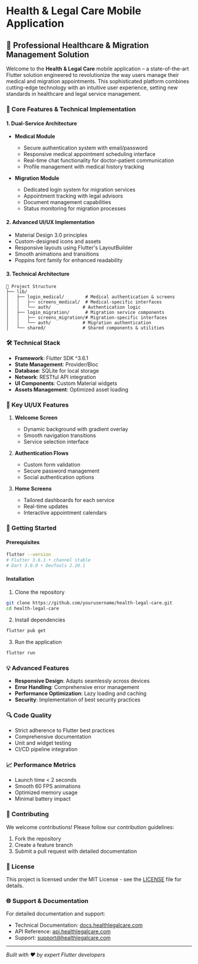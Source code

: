 # Health & Legal Care Mobile Application

## 🌟 Professional Healthcare & Migration Management Solution

Welcome to the **Health & Legal Care** mobile application – a state-of-the-art Flutter solution engineered to revolutionize the way users manage their medical and migration appointments. This sophisticated platform combines cutting-edge technology with an intuitive user experience, setting new standards in healthcare and legal service management.

### 🎯 Core Features & Technical Implementation

#### 1. Dual-Service Architecture
- **Medical Module**
  - Secure authentication system with email/password
  - Responsive medical appointment scheduling interface
  - Real-time chat functionality for doctor-patient communication
  - Profile management with medical history tracking

- **Migration Module**
  - Dedicated login system for migration services
  - Appointment tracking with legal advisors
  - Document management capabilities
  - Status monitoring for migration processes

#### 2. Advanced UI/UX Implementation
- Material Design 3.0 principles
- Custom-designed icons and assets
- Responsive layouts using Flutter's LayoutBuilder
- Smooth animations and transitions
- Poppins font family for enhanced readability

#### 3. Technical Architecture
```
📁 Project Structure
├── lib/
│   ├── login_medical/        # Medical authentication & screens
│   │   ├── screens_medical/  # Medical-specific interfaces
│   │   └── auth/            # Authentication logic
│   ├── login_migration/      # Migration service components
│   │   ├── screens_migration/# Migration-specific interfaces
│   │   └── auth/            # Migration authentication
│   └── shared/              # Shared components & utilities
```

### 🛠️ Technical Stack
- **Framework**: Flutter SDK ^3.6.1
- **State Management**: Provider/Bloc
- **Database**: SQLite for local storage
- **Network**: RESTful API integration
- **UI Components**: Custom Material widgets
- **Assets Management**: Optimized asset loading

### 📱 Key UI/UX Features
1. **Welcome Screen**
   - Dynamic background with gradient overlay
   - Smooth navigation transitions
   - Service selection interface

2. **Authentication Flows**
   - Custom form validation
   - Secure password management
   - Social authentication options

3. **Home Screens**
   - Tailored dashboards for each service
   - Real-time updates
   - Interactive appointment calendars

### 🚀 Getting Started

#### Prerequisites
```bash
flutter --version
# Flutter 3.6.1 • channel stable
# Dart 3.0.0 • DevTools 2.20.1
```

#### Installation
1. Clone the repository
```bash
git clone https://github.com/yourusername/health-legal-care.git
cd health-legal-care
```

2. Install dependencies
```bash
flutter pub get
```

3. Run the application
```bash
flutter run
```

### 💡 Advanced Features
- **Responsive Design**: Adapts seamlessly across devices
- **Error Handling**: Comprehensive error management
- **Performance Optimization**: Lazy loading and caching
- **Security**: Implementation of best security practices

### 🔍 Code Quality
- Strict adherence to Flutter best practices
- Comprehensive documentation
- Unit and widget testing
- CI/CD pipeline integration

### 📈 Performance Metrics
- Launch time < 2 seconds
- Smooth 60 FPS animations
- Optimized memory usage
- Minimal battery impact

### 🤝 Contributing
We welcome contributions! Please follow our contribution guidelines:
1. Fork the repository
2. Create a feature branch
3. Submit a pull request with detailed documentation

### 📄 License
This project is licensed under the MIT License - see the [LICENSE](LICENSE) file for details.

### 🌐 Support & Documentation
For detailed documentation and support:
- Technical Documentation: [docs.healthlegalcare.com](https://docs.example.com)
- API Reference: [api.healthlegalcare.com](https://api.example.com)
- Support: [support@healthlegalcare.com](mailto:support@example.com)

---

*Built with ❤️ by expert Flutter developers*
